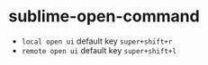 # sublime-open-command

- `local open ui` default key `super+shift+r`
- `remote open ui` default key `super+shift+l`